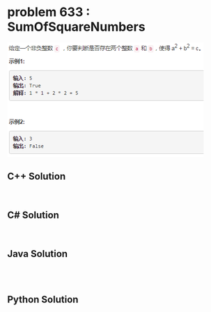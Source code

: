 
# problem 633 : SumOfSquareNumbers

<img src="https://github.com/Peefy/PeefyLeetCode/blob/master/doc/601-700/633.SumOfSquareNumbers/problem.png"/>

## C++ Solution

```c++



```

## C# Solution

```csharp



```

## Java Solution

```java




```

## Python Solution

```python



```





